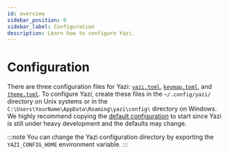 ```yaml
---
id: overview
sidebar_position: 0
sidebar_label: Configuration
description: Learn how to configure Yazi.
---
```


# Configuration

There are three configuration files for Yazi: [`yazi.toml`](./yazi.md), [`keymap.toml`](./keymap.md), and [`theme.toml`](./theme.md). To configure Yazi, create these files in the `~/.config/yazi/` directory on Unix systems or in the `C:\Users\YourName\AppData\Roaming\yazi\config\` directory on Windows. We highly recommend copying the [default configuration](https://github.com/sxyazi/yazi/tree/main/yazi-config/preset) to start since Yazi is still under heavy development and the defaults may change.

:::note
You can change the Yazi configuration directory by exporting the `YAZI_CONFIG_HOME` environment variable.
:::
